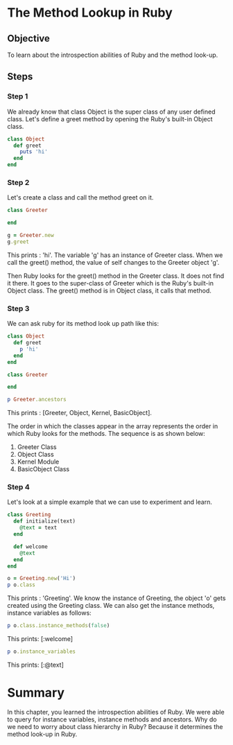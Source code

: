 # The Method Lookup in Ruby

## Objective

To learn about the introspection abilities of Ruby and the method look-up.

## Steps

### Step 1

We already know that class Object is the super class of any user defined class. Let's define a greet method by opening the Ruby's built-in Object class.

```ruby
class Object
  def greet
    puts 'hi'
  end  
end
```

### Step 2

Let's create a class and call the method greet on it.

```ruby
class Greeter

end

g = Greeter.new
g.greet
```

This prints : 'hi'. The variable 'g' has an instance of Greeter class. When we call the greet() method, the value of self changes to the Greeter object 'g'.  

Then Ruby looks for the greet() method in the Greeter class. It does not find it there. It goes to the super-class of Greeter which is the Ruby's built-in Object class. The greet() method is in Object class, it calls that method.

### Step 3

We can ask ruby for its method look up path like this:

```ruby
class Object
  def greet
    p 'hi'
  end
end

class Greeter

end

p Greeter.ancestors
```

This prints : [Greeter, Object, Kernel, BasicObject]. 

The order in which the classes appear in the array represents the order in which Ruby looks for the methods. The sequence is as shown below:

1. Greeter Class
2. Object Class
3. Kernel Module
4. BasicObject Class

 
### Step 4

Let's look at a simple example that we can use to experiment and learn.

```ruby
class Greeting
  def initialize(text)
    @text = text
  end

  def welcome
    @text
  end
end

o = Greeting.new('Hi')
p o.class
```

This prints : 'Greeting'. We know the instance of Greeting, the object 'o' gets created using the Greeting class. We can also get the instance methods, instance variables as follows:


```ruby
p o.class.instance_methods(false)
```

This prints: [:welcome]

```ruby
p o.instance_variables
```

This prints: [:@text]

# Summary

In this chapter, you learned the introspection abilities of Ruby. We were able to query for instance variables, instance methods and ancestors. Why do we need to worry about class hierarchy in Ruby? Because it determines the method look-up in Ruby.

